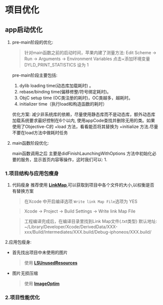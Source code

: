 # 项目优化

## app启动优化
1. pre-main阶段的优化: 

	> 针对main函数之前的启动时间，苹果内建了测量方法: Edit Scheme -> Run -> Arguments -> Environment Variables 点击+添加环境变量  DYLD_PRINT_STATISTICS 设为 1

	pre-main阶段主要包括: 
	1. dylib loading time(动态库加载耗时) 。
	2.  rebase/binding time(偏移修整/符号绑定耗时)。
	3.  ObjC setup time (OC类注册的耗时)，OC类越多，越耗时。
	4. initializer time（执行load和构造函数的耗时）
	
	优化方案:  减少非系统库的依赖，尽量使用静态库而不是动态库，额外动态库加载系统要求最好控制在6个以内, 使用appCode查找并删除无用的类。如果使用了Objective-C的 +load 方法，看看能否将其替换为 +initialize 方法.尽量不要在load方法中做耗时任务
2. main函数阶段优化:

	main函数调用之后 主要是didFinishLaunchingWithOptions 方法中初始化必要的服务，显示首页内容等操作，这时我们可以: 1.	

### 1.项目结构与应用包瘦身
1. 代码瘦身 推荐使用 **[LinkMap](https://github.com/huanxsd/LinkMap)**,可以获取到项目中各个文件的大小,以权衡是否有替换方案

	> 在Xcode 中开启编译选项 ```Write link Map File```选项为 YES
	
	> Xcode -> Project -> Build Settings ->  Write link Map File
	
	> 工程编译完成后，在编译目录里找到Link Map文件(.txt类型) 默认地址: ~/Library/Developer/Xcode/DerivedData/XXX-xxx/Build/Intermediates/XXX.build/Debug-iphoneos/XXX.build/
	
2.应用包瘦身:

* 首先找出项目中未使用的图片

	> 使用 **[LSUnusedResources](https://github.com/tinymind/LSUnusedResources)**

* 图片无损压缩
 
	>使用 **[ImageOptim](https://github.com/ImageOptim/ImageOptim)**

	
### 2.项目性能优化

	